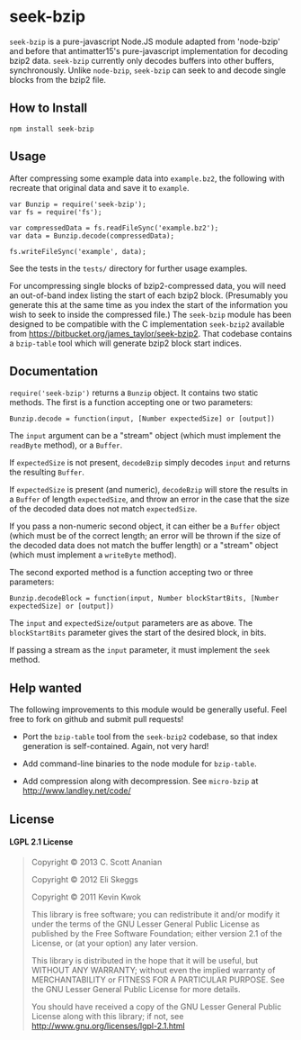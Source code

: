 # seek-bzip

`seek-bzip` is a pure-javascript Node.JS module adapted from 'node-bzip' and before that antimatter15's pure-javascript implementation for decoding bzip2 data.  `seek-bzip` currently only decodes buffers into other buffers, synchronously.  Unlike `node-bzip`, `seek-bzip` can seek to and decode single blocks from the bzip2 file.

## How to Install

```
npm install seek-bzip
```

## Usage

After compressing some example data into `example.bz2`, the following with recreate that original data and save it to `example`.

```
var Bunzip = require('seek-bzip');
var fs = require('fs');

var compressedData = fs.readFileSync('example.bz2');
var data = Bunzip.decode(compressedData);

fs.writeFileSync('example', data);
```

See the tests in the `tests/` directory for further usage examples.

For uncompressing single blocks of bzip2-compressed data, you will need
an out-of-band index listing the start of each bzip2 block.  (Presumably
you generate this at the same time as you index the start of the information
you wish to seek to inside the compressed file.)  The `seek-bzip` module
has been designed to be compatible with the C implementation `seek-bzip2`
available from https://bitbucket.org/james_taylor/seek-bzip2.  That codebase
contains a `bzip-table` tool which will generate bzip2 block start indices.

## Documentation

`require('seek-bzip')` returns a `Bunzip` object.  It contains two static
methods.  The first is a function accepting one or two parameters:

`Bunzip.decode = function(input, [Number expectedSize] or [output])`

The `input` argument can be a "stream" object (which must implement the
`readByte` method), or a `Buffer`.

If `expectedSize` is not present, `decodeBzip` simply decodes `input` and
returns the resulting `Buffer`.

If `expectedSize` is present (and numeric), `decodeBzip` will store
the results in a `Buffer` of length `expectedSize`, and throw an error
in the case that the size of the decoded data does not match
`expectedSize`.

If you pass a non-numeric second object, it can either be a `Buffer`
object (which must be of the correct length; an error will be thrown if
the size of the decoded data does not match the buffer length) or
a "stream" object (which must implement a `writeByte` method).

The second exported method is a function accepting two or three parameters:

`Bunzip.decodeBlock = function(input, Number blockStartBits, [Number expectedSize] or [output])`

The `input` and `expectedSize`/`output` parameters are as above.
The `blockStartBits` parameter gives the start of the desired block, in bits.

If passing a stream as the `input` parameter, it must implement the
`seek` method.

## Help wanted

The following improvements to this module would be generally useful.
Feel free to fork on github and submit pull requests!

* Port the `bzip-table` tool from the `seek-bzip2` codebase, so that index
generation is self-contained.  Again, not very hard!

* Add command-line binaries to the node module for `bzip-table`.

* Add compression along with decompression.  See `micro-bzip` at
http://www.landley.net/code/

## License

#### LGPL 2.1 License

> Copyright &copy; 2013 C. Scott Ananian
>
> Copyright &copy; 2012 Eli Skeggs
>
> Copyright &copy; 2011 Kevin Kwok
>
> This library is free software; you can redistribute it and/or
> modify it under the terms of the GNU Lesser General Public
> License as published by the Free Software Foundation; either
> version 2.1 of the License, or (at your option) any later version.
>
> This library is distributed in the hope that it will be useful,
> but WITHOUT ANY WARRANTY; without even the implied warranty of
> MERCHANTABILITY or FITNESS FOR A PARTICULAR PURPOSE.  See the GNU
> Lesser General Public License for more details.
>
> You should have received a copy of the GNU Lesser General Public
> License along with this library; if not, see
> http://www.gnu.org/licenses/lgpl-2.1.html
